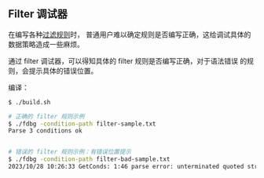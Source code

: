 ## Filter 调试器

在编写各种[过滤规则](https://docs.guance.com/datakit/datakit-filter/)时，
普通用户难以确定规则是否编写正确，这给调试具体的数据策略造成一些麻烦。

通过 filter 调试器，可以得知具体的 filter 规则是否编写正确，对于语法错误
的规则，会提示具体的错误位置。

编译：

```bash
$ ./build.sh
```

```bash
# 正确的 filter 规则示例
$ ./fdbg -condition-path filter-sample.txt
Parse 3 conditions ok


# 错误的 filter 规则示例：有错误位置提示
$ ./fdbg -condition-path filter-bad-sample.txt
2023/10/28 10:26:33 GetConds: 1:46 parse error: unterminated quoted string
```
